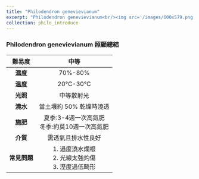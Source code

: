 ```yaml
---
title: "Philodendron genevievianum"
excerpt: "Philodendron genevievianum<br/><img src='/images/600x579.png'>"
collection: philo_introduce
---
```


### Philodendron genevievianum 照顧總結

|**難易度**| 中等 |
|:-:|:-:|
|**濕度**|70%-80%|
|**溫度**|20°C-30°C|
|**光照**|中等散射光|
|**澆水**|當土壤約 50% 乾燥時澆透|
|**施肥**|夏季:3-4週一次高氮肥<br>冬季:約莫10週一次高氮肥|
|**介質**|需透氣且排水性良好|
|**常見問題**|1. 過度澆水爛根<br>2.  光線太強灼傷<br> 3. 溼度過低畸形|
